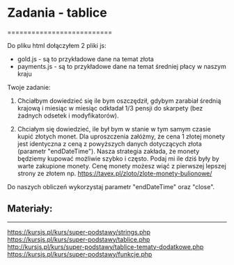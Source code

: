 # Zadania - tablice
==========================

Do pliku html dołączyłem 2 pliki js: 
- gold.js - są to przykładowe dane na temat złota
- payments.js - są to przykładowe dane na temat średniej płacy w naszym kraju

Twoje zadanie:
1) Chciałbym dowiedzieć się ile bym oszczędził, gdybym zarabiał średnią krajową i miesiąc w miesiąc odkładał 1/3 pensji do skarpety (bez żadnych odsetek i modyfikatorów). 

2) Chciałym się dowiedzieć, ile był bym w stanie w tym samym czasie kupić złotych monet. Dla uproszczenia załóżmy, że cena 1 złotej monety jest identyczna z ceną z powyższych danych dotyczących złota (parametr "endDateTime"). Nasza strategia zakłada, że monety będziemy kupować możliwie szybko i często. Podaj mi ile dziś były by warte zakupione monety. Cenę monety możesz wiąć z pierwszej lepszej strony ze złotem np. https://tavex.pl/zloto/zlote-monety-bulionowe/

Do naszych obliczeń wykorzystaj parametr "endDateTime" oraz "close". 


## Materiały:
--------------------------
https://kursjs.pl/kurs/super-podstawy/strings.php
https://kursjs.pl/kurs/super-podstawy/tablice.php
http://kursjs.pl/kurs/super-podstawy/tablice-tematy-dodatkowe.php
https://kursjs.pl/kurs/super-podstawy/funkcje.php


